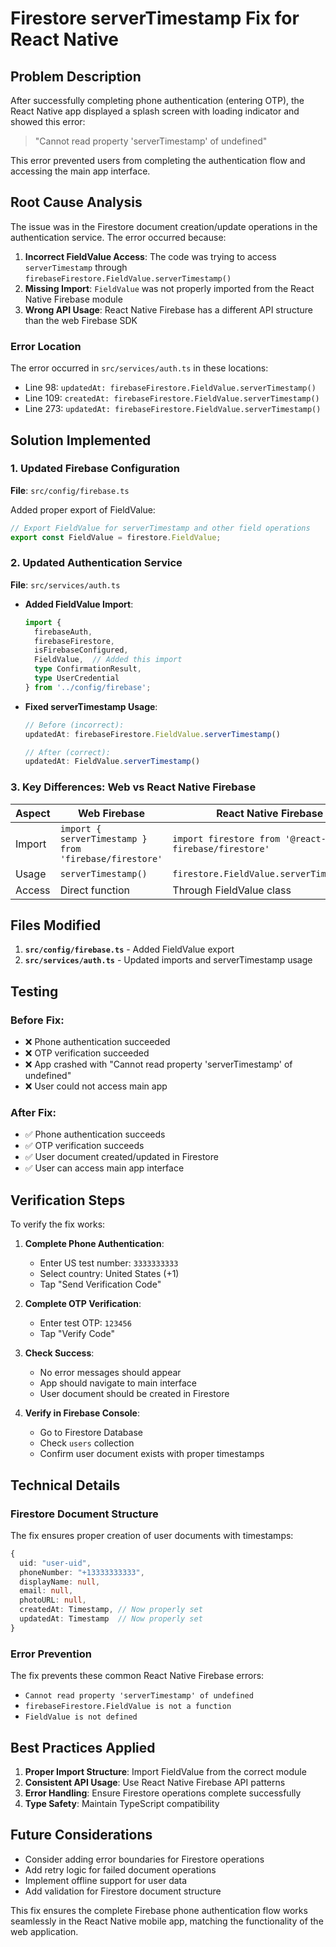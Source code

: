 # Firestore serverTimestamp Fix for React Native

## Problem Description

After successfully completing phone authentication (entering OTP), the React Native app displayed a splash screen with loading indicator and showed this error:

> "Cannot read property 'serverTimestamp' of undefined"

This error prevented users from completing the authentication flow and accessing the main app interface.

## Root Cause Analysis

The issue was in the Firestore document creation/update operations in the authentication service. The error occurred because:

1. **Incorrect FieldValue Access**: The code was trying to access `serverTimestamp` through `firebaseFirestore.FieldValue.serverTimestamp()`
2. **Missing Import**: `FieldValue` was not properly imported from the React Native Firebase module
3. **Wrong API Usage**: React Native Firebase has a different API structure than the web Firebase SDK

### Error Location

The error occurred in `src/services/auth.ts` in these locations:
- Line 98: `updatedAt: firebaseFirestore.FieldValue.serverTimestamp()`
- Line 109: `createdAt: firebaseFirestore.FieldValue.serverTimestamp()`
- Line 273: `updatedAt: firebaseFirestore.FieldValue.serverTimestamp()`

## Solution Implemented

### 1. Updated Firebase Configuration

**File**: `src/config/firebase.ts`

Added proper export of FieldValue:
```typescript
// Export FieldValue for serverTimestamp and other field operations
export const FieldValue = firestore.FieldValue;
```

### 2. Updated Authentication Service

**File**: `src/services/auth.ts`

- **Added FieldValue Import**:
  ```typescript
  import {
    firebaseAuth,
    firebaseFirestore,
    isFirebaseConfigured,
    FieldValue,  // Added this import
    type ConfirmationResult,
    type UserCredential
  } from '../config/firebase';
  ```

- **Fixed serverTimestamp Usage**:
  ```typescript
  // Before (incorrect):
  updatedAt: firebaseFirestore.FieldValue.serverTimestamp()
  
  // After (correct):
  updatedAt: FieldValue.serverTimestamp()
  ```

### 3. Key Differences: Web vs React Native Firebase

| Aspect | Web Firebase | React Native Firebase |
|--------|-------------|----------------------|
| Import | `import { serverTimestamp } from 'firebase/firestore'` | `import firestore from '@react-native-firebase/firestore'` |
| Usage | `serverTimestamp()` | `firestore.FieldValue.serverTimestamp()` |
| Access | Direct function | Through FieldValue class |

## Files Modified

1. **`src/config/firebase.ts`** - Added FieldValue export
2. **`src/services/auth.ts`** - Updated imports and serverTimestamp usage

## Testing

### Before Fix:
- ❌ Phone authentication succeeded
- ❌ OTP verification succeeded  
- ❌ App crashed with "Cannot read property 'serverTimestamp' of undefined"
- ❌ User could not access main app

### After Fix:
- ✅ Phone authentication succeeds
- ✅ OTP verification succeeds
- ✅ User document created/updated in Firestore
- ✅ User can access main app interface

## Verification Steps

To verify the fix works:

1. **Complete Phone Authentication**:
   - Enter US test number: `3333333333`
   - Select country: United States (+1)
   - Tap "Send Verification Code"

2. **Complete OTP Verification**:
   - Enter test OTP: `123456`
   - Tap "Verify Code"

3. **Check Success**:
   - No error messages should appear
   - App should navigate to main interface
   - User document should be created in Firestore

4. **Verify in Firebase Console**:
   - Go to Firestore Database
   - Check `users` collection
   - Confirm user document exists with proper timestamps

## Technical Details

### Firestore Document Structure

The fix ensures proper creation of user documents with timestamps:

```typescript
{
  uid: "user-uid",
  phoneNumber: "+13333333333",
  displayName: null,
  email: null,
  photoURL: null,
  createdAt: Timestamp, // Now properly set
  updatedAt: Timestamp  // Now properly set
}
```

### Error Prevention

The fix prevents these common React Native Firebase errors:
- `Cannot read property 'serverTimestamp' of undefined`
- `firebaseFirestore.FieldValue is not a function`
- `FieldValue is not defined`

## Best Practices Applied

1. **Proper Import Structure**: Import FieldValue from the correct module
2. **Consistent API Usage**: Use React Native Firebase API patterns
3. **Error Handling**: Ensure Firestore operations complete successfully
4. **Type Safety**: Maintain TypeScript compatibility

## Future Considerations

- Consider adding error boundaries for Firestore operations
- Add retry logic for failed document operations
- Implement offline support for user data
- Add validation for Firestore document structure

This fix ensures the complete Firebase phone authentication flow works seamlessly in the React Native mobile app, matching the functionality of the web application.
